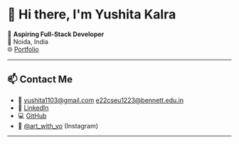 # 👋 Hi there, I'm Yushita Kalra

🎯 **Aspiring Full-Stack Developer**  
📍 Noida, India  
🌐 [Portfolio](https://yushitaaaaaaaa.github.io/)

---

## 📫 Contact Me
- 📧 yushita1103@gmail.com e22cseu1223@bennett.edu.in  
- 💼 [LinkedIn](https://www.linkedin.com/in/yushita-kalra-07914825b/)   
- 💻 [GitHub](https://github.com/yushitaaaaaaaa)
- 🎨 [@art_with_yo](https://www.instagram.com/art_with_yo) (Instagram)
---


